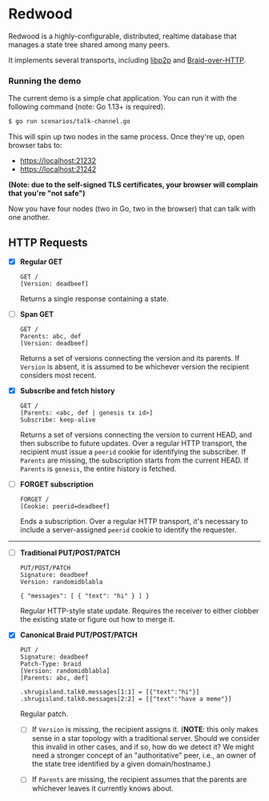 
# Redwood

Redwood is a highly-configurable, distributed, realtime database that manages a state tree shared among many peers.

It implements several transports, including [libp2p](https://libp2p.io) and [Braid-over-HTTP](https://braid.news).


### Running the demo

The current demo is a simple chat application.  You can run it with the following command (note: Go 1.13+ is required).

```sh
$ go run scenarios/talk-channel.go
```

This will spin up two nodes in the same process.  Once they're up, open browser tabs to:
- <https://localhost:21232>
- <https://localhost:21242>

**(Note: due to the self-signed TLS certificates, your browser will complain that you're "not safe")**

Now you have four nodes (two in Go, two in the browser) that can talk with one another.



## HTTP Requests

- [x] **Regular GET**
    ```
    GET /  
    [Version: deadbeef]
    ```

    Returns a single response containing a state.



- [ ] **Span GET**
    ```
    GET /
    Parents: abc, def
    [Version: deadbeef]
    ```

    Returns a set of versions connecting the version and its parents.  If `Version` is absent, it is assumed to be whichever version the recipient considers most recent.


- [x] **Subscribe and fetch history**
    ```
    GET /
    [Parents: <abc, def | genesis tx id>]
    Subscribe: keep-alive
    ```

    Returns a set of versions connecting the version to current HEAD, and then subscribe to future updates.  Over a regular HTTP transport, the recipient must issue a `peerid` cookie for identifying the subscriber.  If `Parents` are missing, the subscription starts from the current HEAD.  If `Parents` is `genesis`, the entire history is fetched.


- [ ] **FORGET subscription**
    ```
    FORGET /
    [Cookie: peerid=deadbeef]
    ```

    Ends a subscription.  Over a regular HTTP transport, it's necessary to include a server-assigned `peerid` cookie to identify the requester.


------------

- [ ] **Traditional PUT/POST/PATCH**
    ```
    PUT/POST/PATCH
    Signature: deadbeef
    Version: randomidblabla

    { "messages": [ { "text": "hi" } ] }
    ```

    Regular HTTP-style state update.  Requires the receiver to either clobber the existing state or figure out how to merge it.


- [x] **Canonical Braid PUT/POST/PATCH**
    ```
    PUT /
    Signature: deadbeef
    Patch-Type: braid
    [Version: randomidblabla]
    [Parents: abc, def]

    .shrugisland.talk0.messages[1:1] = [{"text":"hi"}]
    .shrugisland.talk0.messages[2:2] = [{"text":"have a meme"}]
    ```

    Regular patch.

    - [ ] If `Version` is missing, the recipient assigns it.  (**NOTE**: this only makes sense in a star topology with a traditional server.  Should we consider this invalid in other cases, and if so, how do we detect it?  We might need a stronger concept of an "authoritative" peer, i.e., an owner of the state tree identified by a given domain/hostname.)
    - [ ] If `Parents` are missing, the recipient assumes that the parents are whichever leaves it currently knows about.




